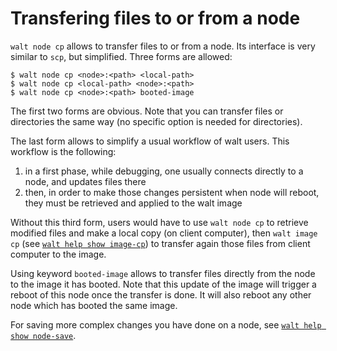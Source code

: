 
# Transfering files to or from a node

`walt node cp` allows to transfer files to or from a node.
Its interface is very similar to `scp`, but simplified. Three forms are allowed:
```
$ walt node cp <node>:<path> <local-path>
$ walt node cp <local-path> <node>:<path>
$ walt node cp <node>:<path> booted-image
```

The first two forms are obvious. Note that you can transfer files or directories the same way (no specific option is needed for directories).

The last form allows to simplify a usual workflow of walt users. This workflow is the following:
1. in a first phase, while debugging, one usually connects directly to a node, and updates files there
2. then, in order to make those changes persistent when node will reboot, they must be retrieved and applied to the walt image

Without this third form, users would have to use `walt node cp` to retrieve modified files and make a local copy (on client computer), then `walt image cp` (see [`walt help show image-cp`](image-cp.md)) to transfer again those files from client computer to the image.

Using keyword `booted-image` allows to transfer files directly from the node to the image it has booted.
Note that this update of the image will trigger a reboot of this node once the transfer is done. It will also reboot any other node which has booted the same image.

For saving more complex changes you have done on a node, see [`walt help show node-save`](node-save.md).

